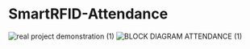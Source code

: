 ﻿# SmartRFID-Attendance

 
![real project demonstration (1)](https://github.com/user-attachments/assets/846083c7-74d6-45be-80fc-47cd09e6577a)
![BLOCK DIAGRAM ATTENDANCE (1)](https://github.com/user-attachments/assets/cc8c139d-6a0f-4742-891c-a8180f5a93cf)
